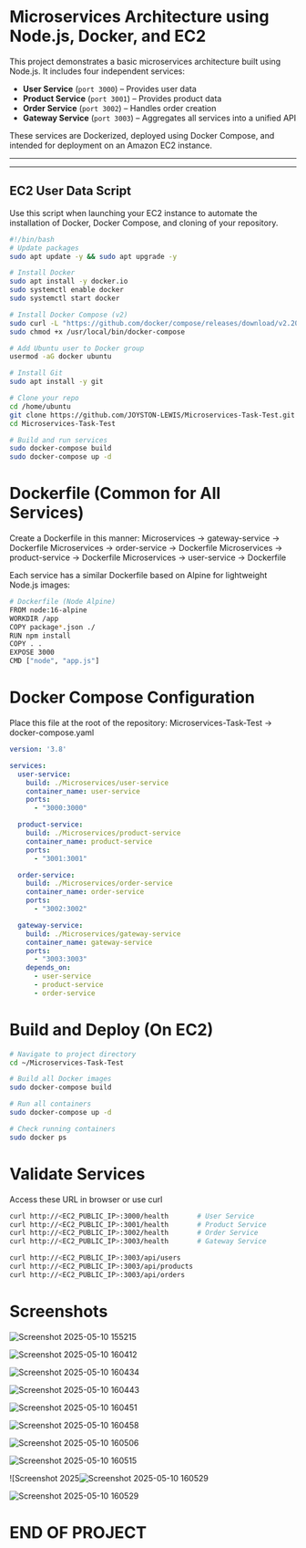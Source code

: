 # Microservices Architecture using Node.js, Docker, and EC2

This project demonstrates a basic microservices architecture built using Node.js. It includes four independent services:

- **User Service** (`port 3000`) – Provides user data
- **Product Service** (`port 3001`) – Provides product data
- **Order Service** (`port 3002`) – Handles order creation
- **Gateway Service** (`port 3003`) – Aggregates all services into a unified API

These services are Dockerized, deployed using Docker Compose, and intended for deployment on an Amazon EC2 instance.

---

---

## EC2 User Data Script

Use this script when launching your EC2 instance to automate the installation of Docker, Docker Compose, and cloning of your repository.

```bash
#!/bin/bash
# Update packages
sudo apt update -y && sudo apt upgrade -y

# Install Docker
sudo apt install -y docker.io
sudo systemctl enable docker
sudo systemctl start docker

# Install Docker Compose (v2)
sudo curl -L "https://github.com/docker/compose/releases/download/v2.20.2/docker-compose-$(uname -s)-$(uname -m)" -o /usr/local/bin/docker-compose
sudo chmod +x /usr/local/bin/docker-compose

# Add Ubuntu user to Docker group
usermod -aG docker ubuntu

# Install Git
sudo apt install -y git

# Clone your repo
cd /home/ubuntu
git clone https://github.com/JOYSTON-LEWIS/Microservices-Task-Test.git
cd Microservices-Task-Test

# Build and run services
sudo docker-compose build
sudo docker-compose up -d
```

# Dockerfile (Common for All Services)
Create a Dockerfile in this manner: 
Microservices -> gateway-service -> Dockerfile
Microservices -> order-service -> Dockerfile
Microservices -> product-service -> Dockerfile
Microservices -> user-service -> Dockerfile

Each service has a similar Dockerfile based on Alpine for lightweight Node.js images:

```bash
# Dockerfile (Node Alpine)
FROM node:16-alpine
WORKDIR /app
COPY package*.json ./
RUN npm install
COPY . .
EXPOSE 3000
CMD ["node", "app.js"]
```

# Docker Compose Configuration
Place this file at the root of the repository:
Microservices-Task-Test -> docker-compose.yaml

```yaml
version: '3.8'

services:
  user-service:
    build: ./Microservices/user-service
    container_name: user-service
    ports:
      - "3000:3000"

  product-service:
    build: ./Microservices/product-service
    container_name: product-service
    ports:
      - "3001:3001"

  order-service:
    build: ./Microservices/order-service
    container_name: order-service
    ports:
      - "3002:3002"

  gateway-service:
    build: ./Microservices/gateway-service
    container_name: gateway-service
    ports:
      - "3003:3003"
    depends_on:
      - user-service
      - product-service
      - order-service

```

# Build and Deploy (On EC2)

```bash
# Navigate to project directory
cd ~/Microservices-Task-Test

# Build all Docker images
sudo docker-compose build

# Run all containers
sudo docker-compose up -d

# Check running containers
sudo docker ps
```

# Validate Services
Access these URL in browser or use curl

```bash
curl http://<EC2_PUBLIC_IP>:3000/health       # User Service
curl http://<EC2_PUBLIC_IP>:3001/health       # Product Service
curl http://<EC2_PUBLIC_IP>:3002/health       # Order Service
curl http://<EC2_PUBLIC_IP>:3003/health       # Gateway Service
```

```bash
curl http://<EC2_PUBLIC_IP>:3003/api/users
curl http://<EC2_PUBLIC_IP>:3003/api/products
curl http://<EC2_PUBLIC_IP>:3003/api/orders
```

# Screenshots

![Screenshot 2025-05-10 155215](https://github.com/user-attachments/assets/490e8ed4-5435-4ea3-b438-ce76ad8b4603)

![Screenshot 2025-05-10 160412](https://github.com/user-attachments/assets/f124e2dc-a239-4ccb-9b5c-56d4e09a16a7)

![Screenshot 2025-05-10 160434](https://github.com/user-attachments/assets/27ad5040-a1e3-4216-b431-168d11830fd1)

![Screenshot 2025-05-10 160443](https://github.com/user-attachments/assets/236b9b5e-b49d-49cc-8a10-7a57f02e21fb)

![Screenshot 2025-05-10 160451](https://github.com/user-attachments/assets/aea368df-733d-42a0-bb6a-dff61a018327)

![Screenshot 2025-05-10 160458](https://github.com/user-attachments/assets/5c658210-2068-4836-906f-d533609de7f8)

![Screenshot 2025-05-10 160506](https://github.com/user-attachments/assets/588f252c-e22f-4e5d-a74e-61cb58373331)

![Screenshot 2025-05-10 160515](https://github.com/user-attachments/assets/adb0a801-72b9-472f-95b8-5d356c9d0938)

![Screenshot 2025![Screenshot 2025-05-10 160529](https://github.com/user-attachments/assets/c1f16af4-fd27-4701-b7fd-2840e1807678)

![Screenshot 2025-05-10 160529](https://github.com/user-attachments/assets/58e408d0-4410-4f5c-8906-abe1b5c52f67)

# END OF PROJECT

